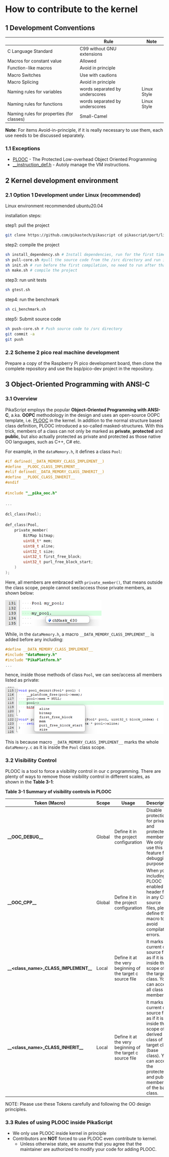 # How to contribute to the kernel

## 1 Development Conventions

|                                           | Rule                           | Note        |
| ----------------------------------------- | ------------------------------ | ----------- |
| C Language Standard                       | C99 without GNU extensions     |             |
| Macros for constant value                 | Allowed                        |             |
| Function-like macros                      | Avoid in principle             |             |
| Macro Switches                            | Use with cautions              |             |
| Macro Splicing                            | Avoid in principle             |             |
| Naming rules for variables                | words separated by underscores | Linux Style |
| Naming rules for functions                | words separated by underscores | Linux Style |
| Naming rules for properties (for classes) | Small-Camel                    |             |

**Note**: For items Avoid-in-principle, if it is really necessary to use them, each use needs to be discussed separately.

### 1.1 Exceptions
- [PLOOC](https://github.com/GorgonMeducer/PLOOC) - The Protected Low-overhead Object Oriented Programming
- [__instruction_def.h](https://github.com/pikasTech/pikascript/blob/master/src/__instruction_def.h) - Autoly manage the VM instructions.



## 2 Kernel development environment

### 2.1 Option 1 Development under Linux (recommended)
Linux environment recommended ubuntu20.04

installation steps:

step1: pull the project
```bash
git clone https://github.com/pikastech/pikascript cd pikascript/port/linux
````
step2: compile the project
```bash
sh install_dependency.sh # Install dependencies, run for the first time
sh pull-core.sh #pull the source code from the /src directory and run it for the first time
sh init.sh # run before the first compilation, no need to run after that
sh make.sh # compile the project
````
step3: run unit tests
```bash
sh gtest.sh
````
step4: run the benchmark
```bash
sh ci_benchmark.sh
````
step5: Submit source code
```bash
sh push-core.sh # Push source code to /src directory
git commit -a
git push
````
### 2.2 Scheme 2 pico real machine development
Prepare a copy of the Raspberry Pi pico development board, then clone the complete repository and use the bsp/pico-dev project in the repository.



## 3 Object-Oriented Programming with ANSI-C

### 3.1 Overview

PikaScript employs the popular **Object-Oriented Programming with ANSI-C**, a.ka. **OOPC** methodology in the design and uses an open-source OOPC template, i.e. [PLOOC](https://github.com/GorgonMeducer/PLOOC) in the kernel. In addition to the normal structure based class definition, PLOOC introduced a so-called masked-structures. With this trick, members of a class can not only be marked as **private**, **protected** and **public**, but also actually protected as private and protected as those native OO languages, such as C++, C# etc. 

For example, in the `dataMemory.h`, it defines a class `Pool`:

```c
#if defined(__DATA_MEMORY_CLASS_IMPLEMENT__)
#define __PLOOC_CLASS_IMPLEMENT__
#elif defined(__DATA_MEMORY_CLASS_INHERIT__)
#define __PLOOC_CLASS_INHERIT__
#endif

#include "__pika_ooc.h"

...

dcl_class(Pool);

def_class(Pool, 
    private_member(
        BitMap bitmap;
        uint8_t* mem;
        uint8_t aline;
        uint32_t size;
        uint32_t first_free_block;
        uint32_t purl_free_block_start;
    )
);
```

Here, all members are embraced with `private_member()`, that means outside the class scope, people cannot see/access those private members, as shown below:

![](./assets/image-20220522025138842.png) 

While, in the `dataMemory.h`, a macro `__DATA_MEMORY_CLASS_IMPLEMENT__` is added before any including:

```c
#define __DATA_MEMORY_CLASS_IMPLEMENT__
#include "dataMemory.h"
#include "PikaPlatform.h"
...
```

hence, inside those methods of class `Pool`, we can see/access all members listed as private:

![](./assets/image-20220522025628225.png) 

This is because macro `__DATA_MEMORY_CLASS_IMPLEMENT__` marks the whole `dataMemory.c` as it is inside the `Pool` class scope. 

### 3.2 Visibility Control

PLOOC is a tool to force a visibility control in our c programming. There are plenty of ways to remove those visibility control in different scales, as shown in the **Table 3-1**:

**Table 3-1 Summary of visibility controls in PLOOC**

| Token (Macro)                              | Scope  | Usage                                                       | Description                                                  |
| ------------------------------------------ | ------ | ----------------------------------------------------------- | ------------------------------------------------------------ |
| **\_\_OOC_DEBUG\_\_**                      | Global | Define it in the project configuration                      | Disable protection for private and protected members. We only use this feature for debugging purpose. |
| **\_\_OOC_CPP\_\_**                        | Global | Define it in the project configuration                      | When you including PLOOC enabled header files in any CPP source files, please define this macro to avoid compilation errors. |
| **\_\_\<class_name\>_CLASS_IMPLEMENT\_\_** | Local  | Define it at the very beginning of the target c source file | It marks current c source file as if it is inside the scope of the target class. You can access all class members. |
| **\_\_\<class_name\>_CLASS_INHERIT\_\_**   | Local  | Define it at the very beginning of the target c source file | It marks current c source file as if it is inside the scope of a derived class of the target class (base class). You can access the protected and public members of the base class. |

NOTE: Please use these Tokens carefully and following the OO design principles. 

### 3.3 Rules of using PLOOC inside PikaScript

- We only use PLOOC inside kernel in principle 
- Contributors are **NOT** forced to use PLOOC even contribute to kernel. 
  - Unless otherwise state, we assume that you agree that the maintainer are authorized to modify your code for adding PLOOC. 
